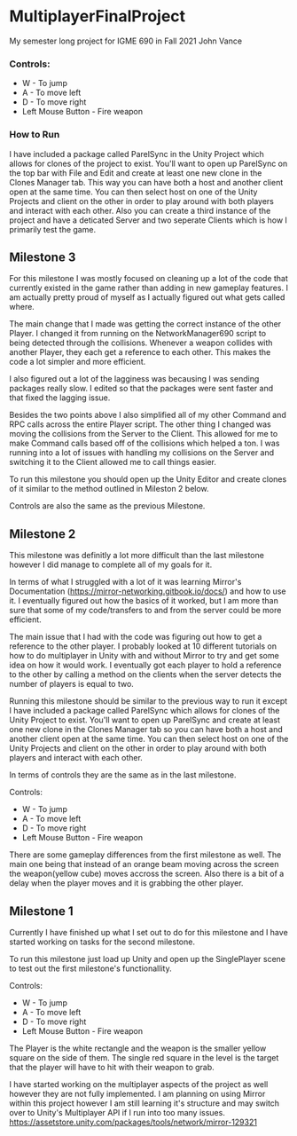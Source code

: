 # MultiplayerFinalProject
My semester long project for IGME 690 in Fall 2021
John Vance

### Controls:
 - W - To jump
 - A - To move left
 - D - To move right
 - Left Mouse Button - Fire weapon

### How to Run
I have included a package called ParelSync in the Unity Project which allows for clones of the project to exist. You'll want to open up ParelSync on the top bar with File and Edit and create at least one new clone in the Clones Manager tab. This way you can have both a host and another client open at the same time. You can then select host on one of the Unity Projects and client on the other in order to play around with both players and interact with each other. Also you can create a third instance of the project and have a deticated Server and two seperate Clients which is how I primarily test the game. 


## Milestone 3

For this milestone I was mostly focused on cleaning up a lot of the code that currently existed in the game rather than adding in new gameplay features. I am actually pretty proud of myself as I actually figured out what gets called where. 

The main change that I made was getting the correct instance of the other Player. I changed it from running on the NetworkManager690 script to being detected through the collisions. Whenever a weapon collides with another Player, they each get a reference to each other. This makes the code a lot simpler and more efficient.

I also figured out a lot of the lagginess was becausing I was sending packages really slow. I edited so that the packages were sent faster and that fixed the lagging issue. 

Besides the two points above I also simplified all of my other Command and RPC calls across the entire Player script. The other thing I changed was moving the collisions from the Server to the Client. This allowed for me to make Command calls based off of the collisions which helped a ton. I was running into a lot of issues with handling my collisions on the Server and switching it to the Client allowed me to call things easier. 

To run this milestone you should open up the Unity Editor and create clones of it similar to the method outlined in Mileston 2 below. 

Controls are also the same as the previous Milestone.


## Milestone 2

This milestone was definitly a lot more difficult than the last milestone however I did manage to complete all of my goals for it. 

In terms of what I struggled with a lot of it was learning Mirror's Documentation (https://mirror-networking.gitbook.io/docs/) and how to use it. I eventually figured out how the basics of it worked, but I am more than sure that some of my code/transfers to and from the server could be more efficient. 

The main issue that I had with the code was figuring out how to get a reference to the other player. I probably looked at 10 different tutorials on how to do multiplayer in Unity with and without Mirror to try and get some idea on how it would work. I eventually got each player to hold a reference to the other by calling a method on the clients when the server detects the number of players is equal to two.  

Running this milestone should be similar to the previous way to run it except I have included a package called ParelSync which allows for clones of the Unity Project to exist. You'll want to open up ParelSync and create at least one new clone in the Clones Manager tab so you can have both a host and another client open at the same time. You can then select host on one of the Unity Projects and client on the other in order to play around with both players and interact with each other. 

In terms of controls they are the same as in the last milestone.

Controls:
 - W - To jump
 - A - To move left
 - D - To move right
 - Left Mouse Button - Fire weapon

There are some gameplay differences from the first milestone as well. The main one being that instead of an orange beam moving across the screen the weapon(yellow cube) moves accross the screen. Also there is a bit of a delay when the player moves and it is grabbing the other player. 


## Milestone 1

Currently I have finished up what I set out to do for this milestone and I have started working on tasks for the second milestone.

To run this milestone just load up Unity and open up the SinglePlayer scene to test out the first milestone's functionallity.

Controls:
 - W - To jump
 - A - To move left
 - D - To move right
 - Left Mouse Button - Fire weapon

The Player is the white rectangle and the weapon is the smaller yellow square on the side of them.
The single red square in the level is the target that the player will have to hit with their weapon to grab.

I have started working on the multiplayer aspects of the project as well however they are not fully implemented. I am planning on using Mirror within this project however I am still learning it's structure and may switch over to Unity's Multiplayer API if I run into too many issues. https://assetstore.unity.com/packages/tools/network/mirror-129321 

